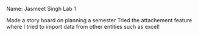 Name: Jasmeet Singh 
Lab 1 

Made a story board on planning a semester
Tried the attachement feature where I tried to import data from other entities such as excel!
